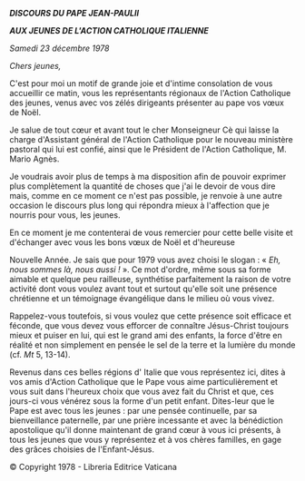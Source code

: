 ***DISCOURS DU PAPE JEAN-PAUL******II***

***AUX JEUNES DE L'ACTION CATHOLIQUE ITALIENNE***

*Samedi 23 décembre 1978*

*Chers jeunes,*

C'est pour moi un motif de grande joie et d'intime consolation de vous accueillir ce matin, vous les représentants régionaux de l'Action Catholique des jeunes, venus avec vos zélés dirigeants présenter au pape vos vœux de Noël.

Je salue de tout cœur et avant tout le cher Monseigneur Cè qui laisse la charge d'Assistant général de l'Action Catholique pour le nouveau ministère pastoral qui lui est confié, ainsi que le Président de l'Action Catholique, M. Mario Agnès.

Je voudrais avoir plus de temps à ma disposition afin de pouvoir exprimer plus complètement la quantité de choses que j'ai le devoir de vous dire mais, comme en ce moment ce n'est pas possible, je renvoie à une autre occasion le discours plus long qui répondra mieux à l'affection que je nourris pour vous, les jeunes.

En ce moment je me contenterai de vous remercier pour cette belle visite et d'échanger avec vous les bons vœux de Noël et d'heureuse

Nouvelle Année. Je sais que pour 1979 vous avez choisi le slogan : « *Eh, nous sommes là, nous aussi !* ». Ce mot d'ordre, même sous sa forme aimable et quelque peu railleuse, synthétise parfaitement la raison de votre activité dont vous voulez avant tout et surtout qu'elle soit une présence chrétienne et un témoignage évangélique dans le milieu où vous vivez.

Rappelez-vous toutefois, si vous voulez que cette présence soit efficace et féconde, que vous devez vous efforcer de connaître Jésus-Christ toujours mieux et puiser en lui, qui est le grand ami des enfants, la force d'être en réalité et non simplement en pensée le sel de la terre et la lumière du monde (cf. *Mt* 5, 13-14).

Revenus dans ces belles régions d' Italie que vous représentez ici, dites à vos amis d'Action Catholique que le Pape vous aime particulièrement et vous suit dans l'heureux choix que vous avez fait du Christ et que, ces jours-ci vous vénérez sous la forme d'un petit enfant. Dites-leur que le Pape est avec tous les jeunes : par une pensée continuelle, par sa bienveillance paternelle, par une prière incessante et avec la bénédiction apostolique qu'il donne maintenant de grand cœur à vous ici présents, à tous les jeunes que vous y représentez et à vos chères familles, en gage des grâces choisies de l'Enfant-Jésus.

© Copyright 1978 - Libreria Editrice Vaticana